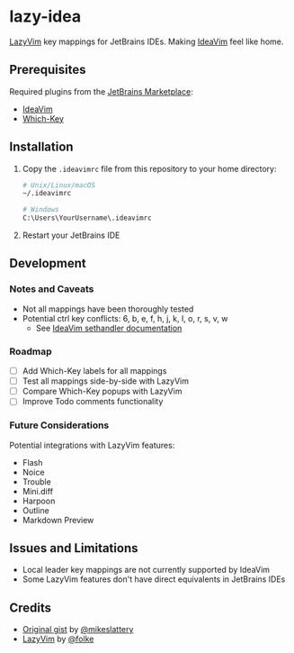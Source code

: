 # lazy-idea

[LazyVim](https://github.com/LazyVim/LazyVim) key mappings for JetBrains IDEs. Making [IdeaVim](https://github.com/JetBrains/ideavim) feel like home.

## Prerequisites

Required plugins from the [JetBrains Marketplace](https://plugins.jetbrains.com):

- [IdeaVim](https://github.com/JetBrains/ideavim)
- [Which-Key](https://github.com/TheBlob42/idea-which-key)

## Installation

1. Copy the `.ideavimrc` file from this repository to your home directory:

   ```bash
   # Unix/Linux/macOS
   ~/.ideavimrc

   # Windows
   C:\Users\YourUsername\.ideavimrc
   ```

2. Restart your JetBrains IDE

## Development

### Notes and Caveats

- Not all mappings have been thoroughly tested
- Potential ctrl key conflicts: 6, b, e, f, h, j, k, l, o, r, s, v, w
  - See [IdeaVim sethandler documentation](https://github.com/JetBrains/ideavim/blob/master/doc/sethandler.md)

### Roadmap

- [ ] Add Which-Key labels for all mappings
- [ ] Test all mappings side-by-side with LazyVim
- [ ] Compare Which-Key popups with LazyVim
- [ ] Improve Todo comments functionality

### Future Considerations

Potential integrations with LazyVim features:

- Flash
- Noice
- Trouble
- Mini.diff
- Harpoon
- Outline
- Markdown Preview

## Issues and Limitations

- Local leader key mappings are not currently supported by IdeaVim
- Some LazyVim features don't have direct equivalents in JetBrains IDEs

## Credits

- [Original gist](https://gist.github.com/mikeslattery/d2f2562e5bbaa7ef036cf9f5a13deff5) by [@mikeslattery](https://github.com/mikeslattery)
- [LazyVim](https://github.com/LazyVim/LazyVim) by [@folke](https://github.com/folke)
